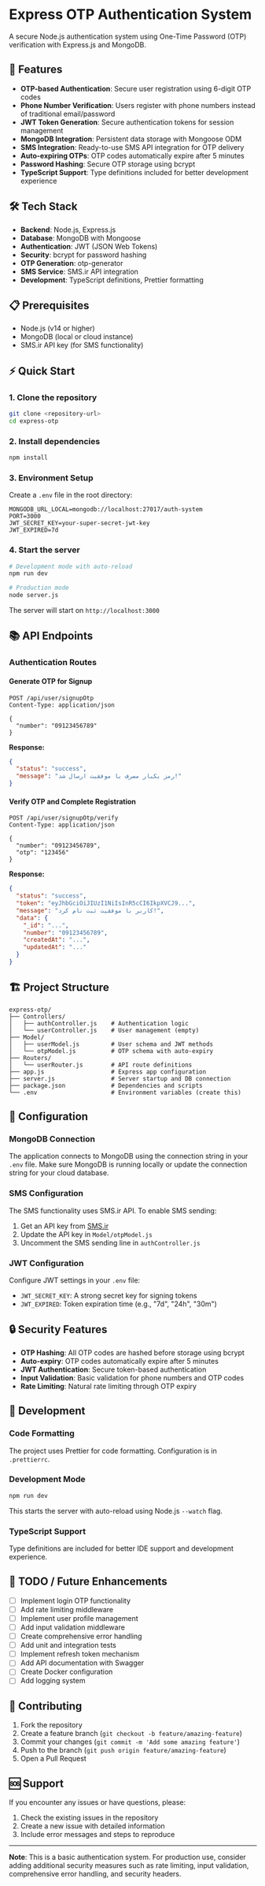 # Express OTP Authentication System

A secure Node.js authentication system using One-Time Password (OTP) verification with Express.js
and MongoDB.

## 🚀 Features

- **OTP-based Authentication**: Secure user registration using 6-digit OTP codes
- **Phone Number Verification**: Users register with phone numbers instead of traditional
  email/password
- **JWT Token Generation**: Secure authentication tokens for session management
- **MongoDB Integration**: Persistent data storage with Mongoose ODM
- **SMS Integration**: Ready-to-use SMS API integration for OTP delivery
- **Auto-expiring OTPs**: OTP codes automatically expire after 5 minutes
- **Password Hashing**: Secure OTP storage using bcrypt
- **TypeScript Support**: Type definitions included for better development experience

## 🛠️ Tech Stack

- **Backend**: Node.js, Express.js
- **Database**: MongoDB with Mongoose
- **Authentication**: JWT (JSON Web Tokens)
- **Security**: bcrypt for password hashing
- **OTP Generation**: otp-generator
- **SMS Service**: SMS.ir API integration
- **Development**: TypeScript definitions, Prettier formatting

## 📋 Prerequisites

- Node.js (v14 or higher)
- MongoDB (local or cloud instance)
- SMS.ir API key (for SMS functionality)

## ⚡ Quick Start

### 1. Clone the repository

```bash
git clone <repository-url>
cd express-otp
```

### 2. Install dependencies

```bash
npm install
```

### 3. Environment Setup

Create a `.env` file in the root directory:

```env
MONGODB_URL_LOCAL=mongodb://localhost:27017/auth-system
PORT=3000
JWT_SECRET_KEY=your-super-secret-jwt-key
JWT_EXPIRED=7d
```

### 4. Start the server

```bash
# Development mode with auto-reload
npm run dev

# Production mode
node server.js
```

The server will start on `http://localhost:3000`

## 📚 API Endpoints

### Authentication Routes

#### Generate OTP for Signup

```http
POST /api/user/signupOtp
Content-Type: application/json

{
  "number": "09123456789"
}
```

**Response:**

```json
{
  "status": "success",
  "message": "رمز یکبار مصرف با موفقیت ارسال شد!"
}
```

#### Verify OTP and Complete Registration

```http
POST /api/user/signupOtp/verify
Content-Type: application/json

{
  "number": "09123456789",
  "otp": "123456"
}
```

**Response:**

```json
{
  "status": "success",
  "token": "eyJhbGciOiJIUzI1NiIsInR5cCI6IkpXVCJ9...",
  "message": "کاربر با موفقیت ثبت نام کرد!",
  "data": {
    "_id": "...",
    "number": "09123456789",
    "createdAt": "...",
    "updatedAt": "..."
  }
}
```

## 🏗️ Project Structure

```
express-otp/
├── Controllers/
│   ├── authController.js    # Authentication logic
│   └── userController.js    # User management (empty)
├── Model/
│   ├── userModel.js         # User schema and JWT methods
│   └── otpModel.js          # OTP schema with auto-expiry
├── Routers/
│   └── userRouter.js        # API route definitions
├── app.js                   # Express app configuration
├── server.js                # Server startup and DB connection
├── package.json             # Dependencies and scripts
└── .env                     # Environment variables (create this)
```

## 🔧 Configuration

### MongoDB Connection

The application connects to MongoDB using the connection string in your `.env` file. Make sure
MongoDB is running locally or update the connection string for your cloud database.

### SMS Configuration

The SMS functionality uses SMS.ir API. To enable SMS sending:

1. Get an API key from [SMS.ir](https://sms.ir)
2. Update the API key in `Model/otpModel.js`
3. Uncomment the SMS sending line in `authController.js`

### JWT Configuration

Configure JWT settings in your `.env` file:

- `JWT_SECRET_KEY`: A strong secret key for signing tokens
- `JWT_EXPIRED`: Token expiration time (e.g., "7d", "24h", "30m")

## 🔒 Security Features

- **OTP Hashing**: All OTP codes are hashed before storage using bcrypt
- **Auto-expiry**: OTP codes automatically expire after 5 minutes
- **JWT Authentication**: Secure token-based authentication
- **Input Validation**: Basic validation for phone numbers and OTP codes
- **Rate Limiting**: Natural rate limiting through OTP expiry

## 🚧 Development

### Code Formatting

The project uses Prettier for code formatting. Configuration is in `.prettierrc`.

### Development Mode

```bash
npm run dev
```

This starts the server with auto-reload using Node.js `--watch` flag.

### TypeScript Support

Type definitions are included for better IDE support and development experience.

## 📝 TODO / Future Enhancements

- [ ] Implement login OTP functionality
- [ ] Add rate limiting middleware
- [ ] Implement user profile management
- [ ] Add input validation middleware
- [ ] Create comprehensive error handling
- [ ] Add unit and integration tests
- [ ] Implement refresh token mechanism
- [ ] Add API documentation with Swagger
- [ ] Create Docker configuration
- [ ] Add logging system

## 🤝 Contributing

1. Fork the repository
2. Create a feature branch (`git checkout -b feature/amazing-feature`)
3. Commit your changes (`git commit -m 'Add some amazing feature'`)
4. Push to the branch (`git push origin feature/amazing-feature`)
5. Open a Pull Request

## 🆘 Support

If you encounter any issues or have questions, please:

1. Check the existing issues in the repository
2. Create a new issue with detailed information
3. Include error messages and steps to reproduce

---

**Note**: This is a basic authentication system. For production use, consider adding additional
security measures such as rate limiting, input validation, comprehensive error handling, and
security headers.
